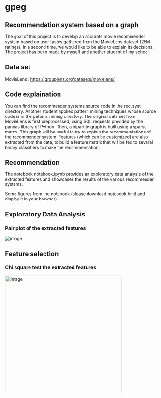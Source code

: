 # gpeg

## Recommendation system based on a graph

The goal of this project is to develop an accurate movie recommender system based on user tastes gathered from the MovieLens dataset (25M ratings). In a second time, we would like to be able to explain its decisions. The project has been made by myself and another student of my school.

## Data set 

MovieLens : https://grouplens.org/datasets/movielens/ 

## Code explaination

You can find the recommender systems source code in the rec_syst directory. Another student applied pattern mining techniques whose source code is in the pattern_mining directory. The original data set from MovieLens is first preprocessed, using SQL requests provided by the pandas library of Python. Then, a bipartite graph is built using a sparse matrix. This graph will be useful to try to explain the recommendations of the recommender system. Features (which can be customized) are also extracted from the data, to build a feature matrix that will be fed to several binary classifiers to make the recommendation.

## Recommendation

The notebook notebook.ipynb provides an exploratory data analysis of the extracted features and showcases the results of the various recommender systems.


Some figures from the notebook (please download notebook.hmtl and display it in your browser).

## Exploratory Data Analysis

### Pair plot of the extracted features 
![image](https://user-images.githubusercontent.com/43774265/140790003-18abed94-d4fb-4324-8bc3-eb5e066c2054.png)

## Feature selection
### Chi square test the extracted features

<img width="387" alt="image" src="https://user-images.githubusercontent.com/43774265/140817505-20838b56-a826-4f78-9a17-a128d0885752.png">


